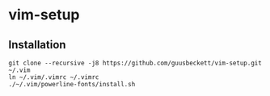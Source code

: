 # vim-setup

## Installation

```
git clone --recursive -j8 https://github.com/guusbeckett/vim-setup.git ~/.vim
ln ~/.vim/.vimrc ~/.vimrc
./~/.vim/powerline-fonts/install.sh
```
